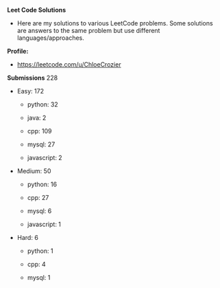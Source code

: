 **Leet Code Solutions**

- Here are my solutions to various LeetCode problems. Some solutions are answers to the same problem but use different languages/approaches.

**Profile:**

- https://leetcode.com/u/ChloeCrozier


**Submissions** 228
- Easy: 172

  -  python: 32

  -  java: 2

  -  cpp: 109

  -  mysql: 27

  -  javascript: 2


- Medium: 50

  -  python: 16

  -  cpp: 27

  -  mysql: 6

  -  javascript: 1


- Hard: 6

  -  python: 1

  -  cpp: 4

  -  mysql: 1